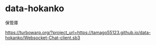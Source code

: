 # data-hokanko
保管庫

https://turbowarp.org/?project_url=https://tamago55123.github.io/data-hokanko/Websocket-Chat-client.sb3
